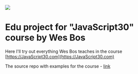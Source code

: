 ![](https://javascript30.com/images/JS3-social-share.png)

# Edu project for "JavaScript30" course by Wes Bos

Here I'll try out everything Wes Bos teaches in the course [https://JavaScript30.com](https://JavaScript30.com)

The source repo with examples for the course - [link](https://github.com/wesbos/JavaScript30)
